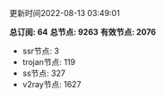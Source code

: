 更新时间2022-08-13 03:49:01

**总订阅: 64**
**总节点: 9263**
**有效节点: 2076**
- ssr节点: 3
- trojan节点: 119
- ss节点: 327
- v2ray节点: 1627
